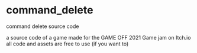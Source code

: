 # command_delete
command delete source code

a source code of a game made for the GAME OFF 2021 Game jam on Itch.io
all code and assets are free to use (if you want to)

